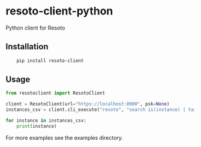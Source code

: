# resoto-client-python
Python client for Resoto

## Installation

```bash
    pip install resoto-client
```

## Usage

```python
from resotoclient import ResotoClient

client = ResotoClient(url="https://localhost:8900", psk=None)
instances_csv = client.cli_execute("resoto", "search is(instance) | tail 5 | list --csv")

for instance in instances_csv:
    print(instance)
```

For more examples see the examples directory.